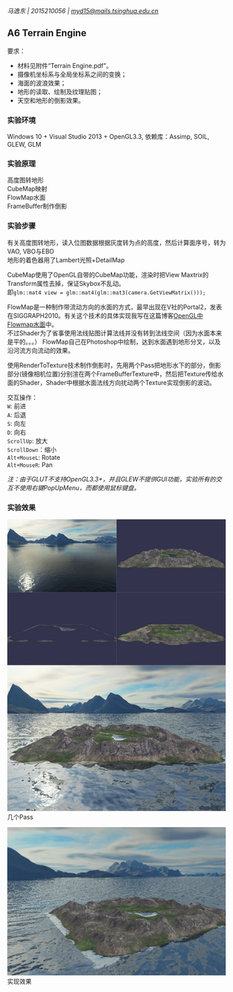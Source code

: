 *马逸东 | 2015210056 | myd15@mails.tsinghua.edu.cn*

## A6 Terrain Engine
要求：  

* 材料见附件“Terrain Engine.pdf”。
* 摄像机坐标系与全局坐标系之间的变换；
* 海面的波浪效果；
* 地形的读取、绘制及纹理贴图；
* 天空和地形的倒影效果。


### 实验环境

Windows 10 + Visual Studio 2013 + OpenGL3.3, 依赖库：Assimp, SOIL, GLEW, GLM

### 实验原理

高度图转地形  
CubeMap映射  
FlowMap水面  
FrameBuffer制作倒影  

### 实验步骤

有关高度图转地形，读入位图数据根据灰度转为点的高度，然后计算面序号，转为VAO, VBO与EBO  
地形的着色器用了Lambert光照+DetailMap  

CubeMap使用了OpenGL自带的CubeMap功能，渲染时把View Maxtrix的Transform属性去掉，保证Skybox不乱动。  
即`glm::mat4 view = glm::mat4(glm::mat3(camera.GetViewMatrix()));`  

FlowMap是一种制作带流动方向的水面的方式，最早出现在V社的Portal2，发表在SIGGRAPH2010。有关这个技术的具体实现我写在这篇博客[OpenGL中Flowmap水面](http://ma-yidong.com/2016/11/04/flowmap%E6%B0%B4%E9%9D%A2/)中。  
不过Shader为了省事使用法线贴图计算法线并没有转到法线空间（因为水面本来是平的。。。）
FlowMap自己在Photoshop中绘制，达到水面遇到地形分叉，以及沿河流方向流动的效果。

使用RenderToTexture技术制作倒影时，先用两个Pass把地形水下的部分，倒影部分(镜像相机位置)分别渲在两个FrameBufferTexture中，然后把Texture传给水面的Shader，Shader中根据水面法线方向扰动两个Texture实现倒影的波动。  

交互操作：  
`W`: 前进  
`A`: 后退  
`S`: 向左  
`D`: 向右  
`ScrollUp`: 放大  
`ScrollDown`：缩小  
`Alt+MouseL`: Rotate  
`Alt+MouseR`: Pan  

*注：由于GLUT不支持OpenGL3.3+，并且GLEW不提供GUI功能，实验所有的交互不使用右键PopUpMenu，而都使用鼠标键盘。*  

### 实验效果

![几个Pass](A6Passes.jpg)  
几个Pass  

![实现效果](A6Preview.gif)  
实现效果  

